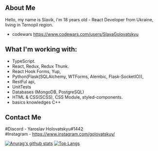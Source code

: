 ## About Me
Hello, my name is Slavik, i'm 18 years old - React Developer from Ukraine, living in Ternopil region.

* codewars https://www.codewars.com/users/SlavaGolovatskyu

## What I'm working with:
* TypeScript.
* React, Redux, Redux Thunk.
* React Hook Forms, Yup, 
* Python(Flask(SQLAlchemy, WTForms, Alembic, Flask-SocketIO)),
* RestFul api,
* UnitTests
* Databases (MongoDB, PostgreSQL)
* HTML & CSS(SCSS), CSS Module, styled-components.
* basics knowledges C++


## Contact Me
#Discord  - Yaroslav Holovatskyu#1442 <br />
#Instagram - https://www.instagram.com/golovatskuy/


[![Anurag's github stats](https://github-readme-stats.vercel.app/api?username=SlavaGolovatskyu)](https://github.com/anuraghazra/github-readme-stats)
[![Top Langs](https://github-readme-stats.vercel.app/api/top-langs/?username=SlavaGolovatskyu&layout=compact)](https://github.com/anuraghazra/github-readme-stats)
